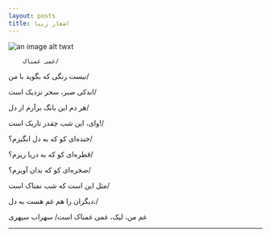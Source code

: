 ```yaml
---
layout: posts
title: اشعار زیبا 
---
```

![an image alt twxt]({{https://sarina-sh.github.io/}}assets\images)

        غمی غمناک/

نیست رنگی که بگوید با من/

اندکی صبر، سحر نزدیک است/

هر دم این بانگ برآرم از دل/

وای، این شب چقدر تاریک است!/

خنده‌ای کو که به دل انگیزم؟/

قطره‌ای کو که به دریا ریزم؟/

صخره‌ای کو که بدان آویزم؟/

مثل این است که شب نمناک است/

دیگران را هم غم هست به دل،/

غم من، لیک، غمی غمناک است/
              سهراب سپهری 

---